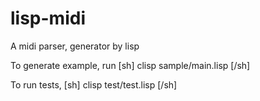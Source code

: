 lisp-midi
=========

A midi parser, generator by lisp

To generate example, run
[sh]
clisp sample/main.lisp
[/sh]

To run tests,
[sh]
clisp test/test.lisp
[/sh]
